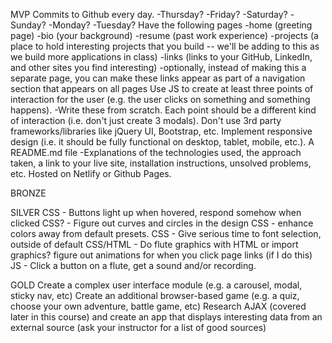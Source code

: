 MVP 
Commits to Github every day.
    -Thursday?
    -Friday?
    -Saturday?
    -Sunday?
    -Monday?
    -Tuesday?
Have the following pages
    -home (greeting page)
    -bio (your background)
    -resume (past work experience)
    -projects (a place to hold interesting projects that you build -- we'll be adding to this as we build more applications in class)
    -links (links to your GitHub, LinkedIn, and other sites you find interesting)
        -optionally, instead of making this a separate page, you can make these links appear as part of a navigation section that appears on all pages
Use JS to create at least three points of interaction for the user (e.g. the user clicks on something and something happens).
    -Write these from scratch. Each point should be a different kind of interaction (i.e. don't just create 3 modals). Don't use 3rd party frameworks/libraries like jQuery UI, Bootstrap, etc.
Implement responsive design (i.e. it should be fully functional on desktop, tablet, mobile, etc.).
A README.md file 
    -Explanations of the technologies used, the approach taken, a link to your live site, installation instructions, unsolved problems, etc.
Hosted on Netlify or Github Pages.

BRONZE


SILVER 
CSS - Buttons light up when hovered, respond somehow when clicked
CSS? - Figure out curves and circles in the design
CSS - enhance colors away from default presets.
CSS - Give serious time to font selection, outside of default
CSS/HTML - Do flute graphics with HTML or import graphics?
figure out animations for when you click page links (if I do this)
JS - Click a button on a flute, get a sound and/or recording.

GOLD
Create a complex user interface module (e.g. a carousel, modal, sticky nav, etc)
Create an additional browser-based game (e.g. a quiz, choose your own adventure, battle game, etc)
Research AJAX (covered later in this course) and create an app that displays interesting data from an external source (ask your instructor for a list of good sources)

